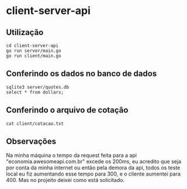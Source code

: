 # client-server-api

## Utilização

```
cd client-server-api
go run server/main.go
go run client/main.go
```

## Conferindo os dados no banco de dados

```
sqlite3 server/quotes.db
select * from dollars;
```

## Conferindo o arquivo de cotação

```
cat client/cotacao.txt
```

## Observações

Na minha máquina o tempo da request feita para a api "economia.awesomeapi.com.br" excede os 200ms, eu acredito que seja por conta da minha internet ou então pela demora da api, todos os teste local eu fiz aumentando esse tempo para 300, e o cliente aumentei para 400. Mas no projeito deixei como está solicitado.
